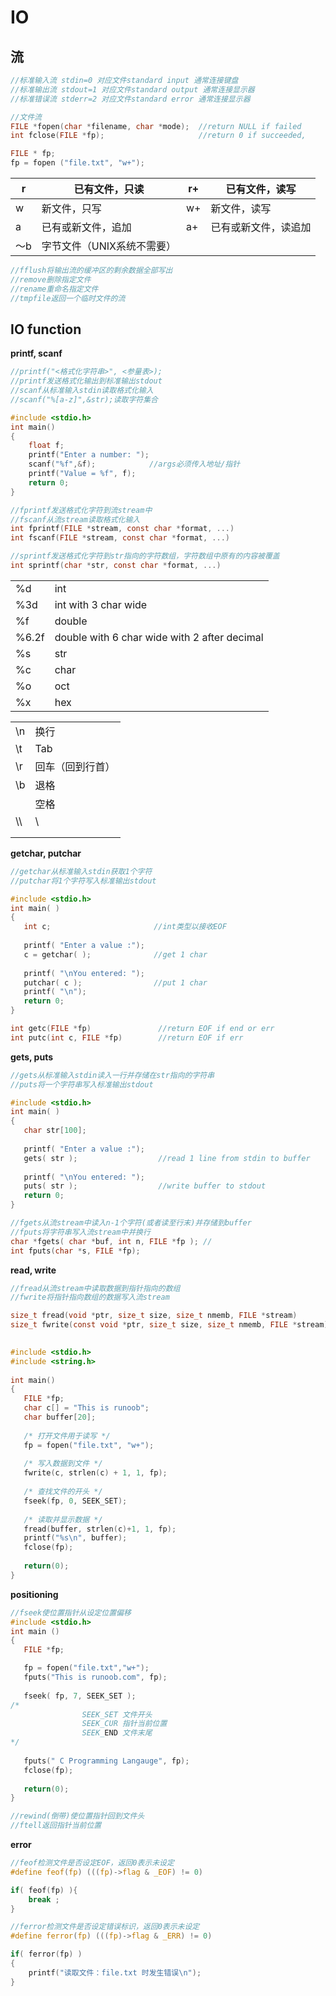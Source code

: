 # IO

## 流

```c
//标准输入流 stdin=0 对应文件standard input 通常连接键盘
//标准输出流 stdout=1 对应文件standard output 通常连接显示器
//标准错误流 stderr=2 对应文件standard error 通常连接显示器

//文件流
FILE *fopen(char *filename, char *mode);  //return NULL if failed
int fclose(FILE *fp);                     //return 0 if succeeded, 

FILE * fp;
fp = fopen ("file.txt", "w+");
```

| r    | 已有文件，只读             | r+   | 已有文件，读写       |
| ---- | -------------------------- | ---- | -------------------- |
| w    | 新文件，只写               | w+   | 新文件，读写         |
| a    | 已有或新文件，追加         | a+   | 已有或新文件，读追加 |
| ～b  | 字节文件（UNIX系统不需要） |      |                      |

```c
//fflush将输出流的缓冲区的剩余数据全部写出
//remove删除指定文件
//rename重命名指定文件
//tmpfile返回一个临时文件的流
```



## IO function

**printf, scanf**

```C
//printf("<格式化字符串>", <参量表>);
//printf发送格式化输出到标准输出stdout
//scanf从标准输入stdin读取格式化输入
//scanf("%[a-z]",&str);读取字符集合

#include <stdio.h>
int main()
{
    float f;
    printf("Enter a number: ");
    scanf("%f",&f);            //args必须传入地址/指针
    printf("Value = %f", f);
    return 0;
}
```

```c
//fprintf发送格式化字符到流stream中
//fscanf从流stream读取格式化输入
int fprintf(FILE *stream, const char *format, ...)
int fscanf(FILE *stream, const char *format, ...)
```

```c
//sprintf发送格式化字符到str指向的字符数组，字符数组中原有的内容被覆盖
int sprintf(char *str, const char *format, ...)

```



|       |                                              |
| ----- | -------------------------------------------- |
| %d    | int                                          |
| %3d   | int with 3 char wide                         |
| %f    | double                                       |
| %6.2f | double with 6 char wide with 2 after decimal |
| %s    | str                                          |
| %c    | char                                         |
| %o    | oct                                          |
| %x    | hex                                          |

|      |                  |
| ---- | ---------------- |
| \n   | 换行             |
| \t   | Tab              |
| \r   | 回车（回到行首） |
| \b   | 退格             |
|      | 空格             |
| \\\  | \                |
|      |                  |
|      |                  |

**getchar, putchar**

```c
//getchar从标准输入stdin获取1个字符
//putchar将1个字符写入标准输出stdout

#include <stdio.h>
int main( )
{
   int c;                       //int类型以接收EOF
 
   printf( "Enter a value :");
   c = getchar( );              //get 1 char
 
   printf( "\nYou entered: ");
   putchar( c );                //put 1 char
   printf( "\n");
   return 0;
}
```

```c
int getc(FILE *fp)               //return EOF if end or err
int putc(int c, FILE *fp)        //return EOF if err
```



**gets, puts**

```c
//gets从标准输入stdin读入一行并存储在str指向的字符串
//puts将一个字符串写入标准输出stdout

#include <stdio.h>
int main( )
{
   char str[100];
 
   printf( "Enter a value :");
   gets( str );                  //read 1 line from stdin to buffer
 
   printf( "\nYou entered: ");
   puts( str );                  //write buffer to stdout
   return 0;
}
```

```c
//fgets从流stream中读入n-1个字符(或者读至行末)并存储到buffer
//fputs将字符串写入流stream中并换行
char *fgets( char *buf, int n, FILE *fp ); //
int fputs(char *s, FILE *fp);
```



**read, write**

```c
//fread从流stream中读取数据到指针指向的数组
//fwrite将指针指向数组的数据写入流stream

size_t fread(void *ptr, size_t size, size_t nmemb, FILE *stream)
size_t fwrite(const void *ptr, size_t size, size_t nmemb, FILE *stream)
    

#include <stdio.h>
#include <string.h>
 
int main()
{
   FILE *fp;
   char c[] = "This is runoob";
   char buffer[20];
 
   /* 打开文件用于读写 */
   fp = fopen("file.txt", "w+");
 
   /* 写入数据到文件 */
   fwrite(c, strlen(c) + 1, 1, fp);
 
   /* 查找文件的开头 */
   fseek(fp, 0, SEEK_SET);
 
   /* 读取并显示数据 */
   fread(buffer, strlen(c)+1, 1, fp);
   printf("%s\n", buffer);
   fclose(fp);
   
   return(0);
}
```



**positioning**

```c
//fseek使位置指针从设定位置偏移
#include <stdio.h>
int main ()
{
   FILE *fp;

   fp = fopen("file.txt","w+");
   fputs("This is runoob.com", fp);
  
   fseek( fp, 7, SEEK_SET );
/*
                SEEK_SET 文件开头
                SEEK_CUR 指针当前位置
                SEEK_END 文件末尾
*/
   
   fputs(" C Programming Langauge", fp);
   fclose(fp);
   
   return(0);
}
```

```c
//rewind(倒带)使位置指针回到文件头
//ftell返回指针当前位置
```



**error**

```c
//feof检测文件是否设定EOF，返回0表示未设定
#define feof(fp) (((fp)->flag & _EOF) != 0)

if( feof(fp) ){ 
    break ;
}

//ferror检测文件是否设定错误标识，返回0表示未设定
#define ferror(fp) (((fp)->flag & _ERR) != 0)

if( ferror(fp) )
{
    printf("读取文件：file.txt 时发生错误\n");
}
```

